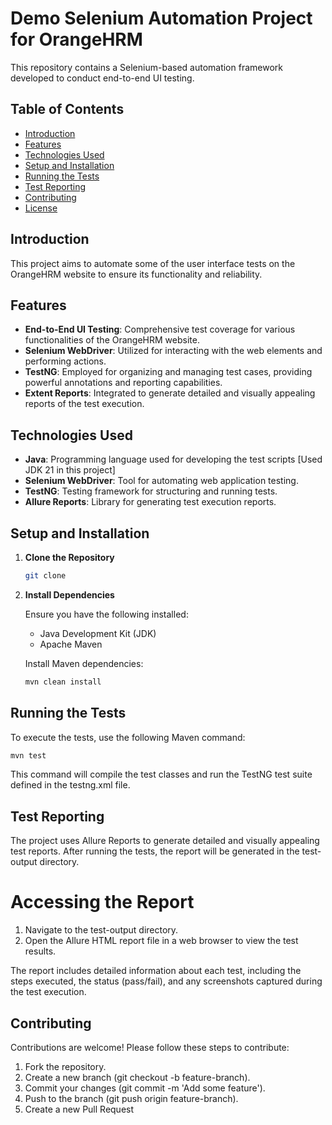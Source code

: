 # Demo Selenium Automation Project for OrangeHRM

This repository contains a Selenium-based automation framework developed to conduct end-to-end UI testing.

## Table of Contents
- [Introduction](#introduction)
- [Features](#features)
- [Technologies Used](#technologies-used)
- [Setup and Installation](#setup-and-installation)
- [Running the Tests](#running-the-tests)
- [Test Reporting](#test-reporting)
- [Contributing](#contributing)
- [License](#license)

## Introduction

This project aims to automate some of the user interface tests on the OrangeHRM website to ensure its functionality 
and reliability. 

## Features

- **End-to-End UI Testing**: Comprehensive test coverage for various functionalities of the OrangeHRM website.
- **Selenium WebDriver**: Utilized for interacting with the web elements and performing actions.
- **TestNG**: Employed for organizing and managing test cases, providing powerful annotations and reporting capabilities.
- **Extent Reports**: Integrated to generate detailed and visually appealing reports of the test execution.

## Technologies Used

- **Java**: Programming language used for developing the test scripts [Used JDK 21 in this project]
- **Selenium WebDriver**: Tool for automating web application testing.
- **TestNG**: Testing framework for structuring and running tests.
- **Allure Reports**: Library for generating test execution reports.

## Setup and Installation

1. **Clone the Repository**

   ```bash
   git clone 
   ```
2. **Install Dependencies**

   Ensure you have the following installed:

    - Java Development Kit (JDK)
    - Apache Maven

   Install Maven dependencies:

   ```bash
   mvn clean install
   ```

## Running the Tests

To execute the tests, use the following Maven command:

```bash
mvn test
```

This command will compile the test classes and run the TestNG test suite defined in the testng.xml file.

## Test Reporting

The project uses Allure Reports to generate detailed and visually appealing test reports. 
After running the tests, the report will be generated in the test-output directory.

# Accessing the Report

1. Navigate to the test-output directory.
2. Open the Allure HTML report file in a web browser to view the test results.

The report includes detailed information about each test, including the steps executed, the status (pass/fail), and any screenshots captured during the test execution.

## Contributing

Contributions are welcome! Please follow these steps to contribute:

1. Fork the repository.
2. Create a new branch (git checkout -b feature-branch).
3. Commit your changes (git commit -m 'Add some feature').
4. Push to the branch (git push origin feature-branch).
5. Create a new Pull Request
